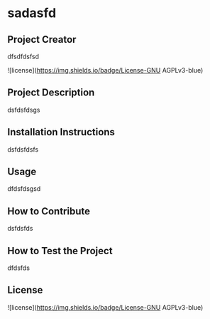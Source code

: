 # sadasfd

## Project Creator
dfsdfdsfsd

 ![license](https://img.shields.io/badge/License-GNU AGPLv3-blue)

## Project Description
dsfdsfdsgs

## Installation Instructions
dsfdsfdsfs

## Usage
dfdsfdsgsd

## How to Contribute
dsfdsfds

## How to Test the Project
dfdsfds

## License
 ![license](https://img.shields.io/badge/License-GNU AGPLv3-blue)

